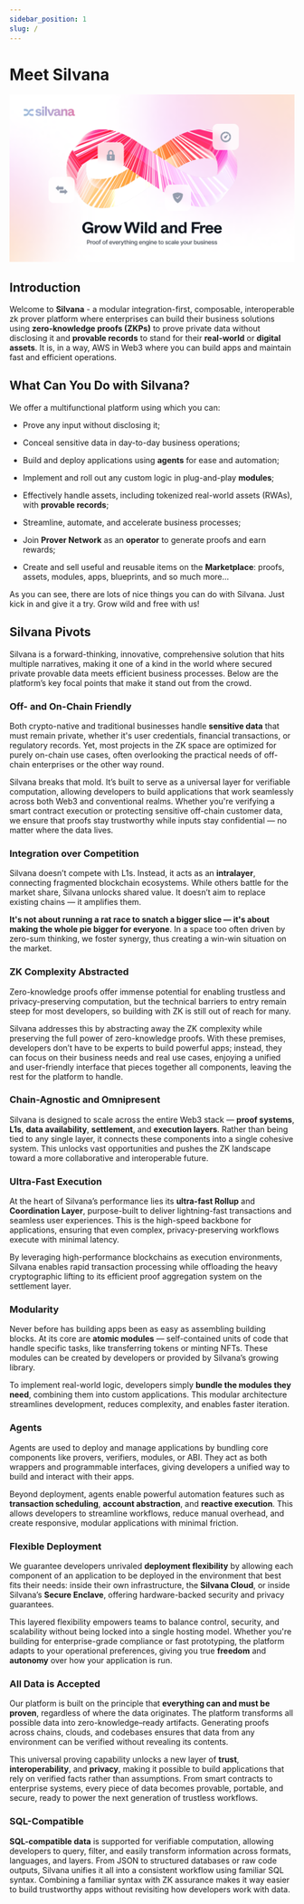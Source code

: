 ```yaml
---
sidebar_position: 1
slug: /
---
```


# Meet Silvana

![Silvana Docs Top](../Documentation/silvana-docs-top.png)

## Introduction

Welcome to **Silvana** - a modular integration-first, composable, interoperable zk prover platform where enterprises can build their business solutions using **zero-knowledge proofs (ZKPs)** to prove private data without disclosing it and **provable records** to stand for their **real-world** or **digital assets**. It is, in a way, AWS in Web3 where you can build apps and maintain fast and efficient operations.

## What Can You Do with Silvana?

We offer a multifunctional platform using which you can:

* Prove any input without disclosing it;

* Conceal sensitive data in day-to-day business operations;

* Build and deploy applications using **agents** for ease and automation;

* Implement and roll out any custom logic in plug-and-play **modules**;

* Effectively handle assets, including tokenized real-world assets (RWAs), with **provable records**;

* Streamline, automate, and accelerate business processes;

* Join **Prover Network** as an **operator** to generate proofs and earn rewards;

* Create and sell useful and reusable items on the **Marketplace**: proofs, assets, modules, apps, blueprints, and so much more…

As you can see, there are lots of nice things you can do with Silvana. Just kick in and give it a try. Grow wild and free with us!

## Silvana Pivots

Silvana is a forward-thinking, innovative, comprehensive solution that hits multiple narratives, making it one of a kind in the world where secured private provable data meets efficient business processes. Below are the platform’s key focal points that make it stand out from the crowd.

### Off- and On-Chain Friendly

Both crypto-native and traditional businesses handle **sensitive data** that must remain private, whether it's user credentials, financial transactions, or regulatory records. Yet, most projects in the ZK space are optimized for purely on-chain use cases, often overlooking the practical needs of off-chain enterprises or the other way round. 

Silvana breaks that mold. It’s built to serve as a universal layer for verifiable computation, allowing developers to build applications that work seamlessly across both Web3 and conventional realms. Whether you're verifying a smart contract execution or protecting sensitive off-chain customer data, we ensure that proofs stay trustworthy while inputs stay confidential — no matter where the data lives.

### Integration over Competition

Silvana doesn’t compete with L1s. Instead, it acts as an **intralayer**, connecting fragmented blockchain ecosystems. While others battle for the market share, Silvana unlocks shared value. It doesn’t aim to replace existing chains — it amplifies them.

**It's not about running a rat race to snatch a bigger slice — it's about making the whole pie bigger for everyone**. In a space too often driven by zero-sum thinking, we foster synergy, thus creating a win-win situation on the market.

### ZK Complexity Abstracted

Zero-knowledge proofs offer immense potential for enabling trustless and privacy-preserving computation, but the technical barriers to entry remain steep for most developers, so building with ZK is still out of reach for many. 

Silvana addresses this by abstracting away the ZK complexity while preserving the full power of zero-knowledge proofs. With these premises, developers don’t have to be experts to build powerful apps; instead, they can focus on their business needs and real use cases, enjoying a unified and user-friendly interface that pieces together all components, leaving the rest for the platform to handle.

### Chain-Agnostic and Omnipresent

Silvana is designed to scale across the entire Web3 stack — **proof systems**, **L1s**, **data availability**, **settlement**, and **execution layers**. Rather than being tied to any single layer, it connects these components into a single cohesive system. This unlocks vast opportunities and pushes the ZK landscape toward a more collaborative and interoperable future.

### Ultra-Fast Execution

At the heart of Silvana’s performance lies its **ultra-fast Rollup** and **Coordination Layer**, purpose-built to deliver lightning-fast transactions and seamless user experiences. This is the high-speed backbone for applications, ensuring that even complex, privacy-preserving workflows execute with minimal latency. 

By leveraging high-performance blockchains as execution environments, Silvana enables rapid transaction processing while offloading the heavy cryptographic lifting to its efficient proof aggregation system on the settlement layer.

### Modularity

Never before has building apps been as easy as assembling building blocks. At its core are **atomic modules** — self-contained units of code that handle specific tasks, like transferring tokens or minting NFTs. These modules can be created by developers or provided by Silvana’s growing library.

To implement real-world logic, developers simply **bundle the modules they need**, combining them into custom applications. This modular architecture streamlines development, reduces complexity, and enables faster iteration.

### Agents

Agents are used to deploy and manage applications by bundling core components like provers, verifiers, modules, or ABI. They act as both wrappers and programmable interfaces, giving developers a unified way to build and interact with their apps.

Beyond deployment, agents enable powerful automation features such as **transaction scheduling**, **account abstraction**, and **reactive execution**. This allows developers to streamline workflows, reduce manual overhead, and create responsive, modular applications with minimal friction.

### Flexible Deployment

We guarantee developers unrivaled **deployment flexibility** by allowing each component of an application to be deployed in the environment that best fits their needs: inside their own infrastructure, the **Silvana Cloud**, or inside Silvana’s **Secure Enclave**, offering hardware-backed security and privacy guarantees. 

This layered flexibility empowers teams to balance control, security, and scalability without being locked into a single hosting model. Whether you're building for enterprise-grade compliance or fast prototyping, the platform adapts to your operational preferences, giving you true **freedom** and **autonomy** over how your application is run.

### All Data is Accepted

Our platform is built on the principle that **everything can and must be proven**, regardless of where the data originates. The platform transforms all possible data into zero-knowledge–ready artifacts. Generating proofs across chains, clouds, and codebases ensures that data from any environment can be verified without revealing its contents.

This universal proving capability unlocks a new layer of **trust**, **interoperability**, and **privacy**, making it possible to build applications that rely on verified facts rather than assumptions. From smart contracts to enterprise systems, every piece of data becomes provable, portable, and secure, ready to power the next generation of trustless workflows.

### SQL-Compatible

**SQL-compatible data** is supported for verifiable computation, allowing developers to query, filter, and easily transform information across formats, languages, and layers. From JSON to structured databases or raw code outputs, Silvana unifies it all into a consistent workflow using familiar SQL syntax. Combining a familiar syntax with ZK assurance makes it way easier to build trustworthy apps without revisiting how developers work with data.